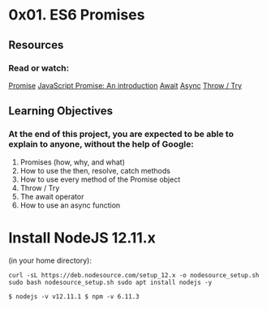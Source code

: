 # 0x01. ES6 Promises

## Resources

### Read or watch:

[Promise](https://intranet.alxswe.com/rltoken/j_0FTFbkTg42JMcAbNPOVQ)
[JavaScript Promise: An introduction](https://intranet.alxswe.com/rltoken/2Q2LzNFokcUwpA2u3FKG6Q)
[Await](https://intranet.alxswe.com/rltoken/UXb3S2PMBe-SLJ55isMcow)
[Async](https://intranet.alxswe.com/rltoken/_K0C7pgEjwaIzU9RpwCb8g)
[Throw / Try](https://intranet.alxswe.com/rltoken/UTjDgvKk5l892Xslh0vqcQ)

## Learning Objectives

### At the end of this project, you are expected to be able to explain to anyone, without the help of Google:

1. Promises (how, why, and what)
2. How to use the then, resolve, catch methods
3. How to use every method of the Promise object
4. Throw / Try
5. The await operator
6. How to use an async function

# Install NodeJS 12.11.x

(in your home directory):

`curl -sL https://deb.nodesource.com/setup_12.x -o nodesource_setup.sh
sudo bash nodesource_setup.sh
sudo apt install nodejs -y`

`$ nodejs -v
v12.11.1
$ npm -v
6.11.3`
